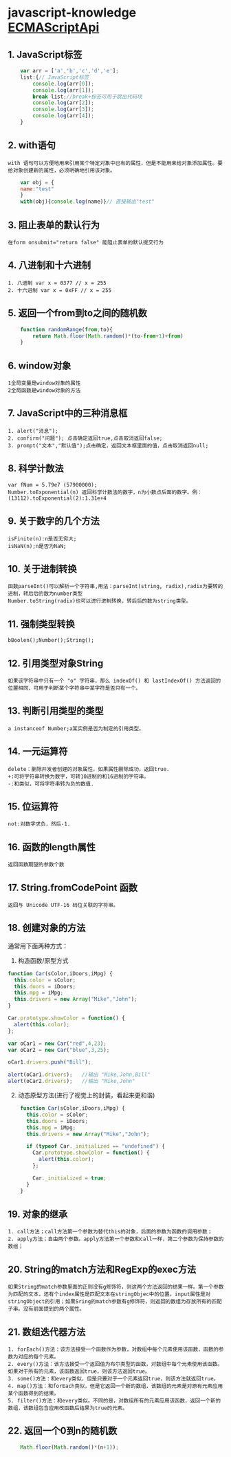 # javascript-knowledge [ECMAScriptApi](http://www.w3school.com.cn/js/index_pro.asp)

## 1. JavaScript标签
``` javascript
	var arr = ['a','b','c','d','e'];
	list:{// JavaScript标签
		console.log(arr[0]);
		console.log(arr[1]);
		break list;//break+标签可用于跳出代码块
		console.log(arr[2]);
		console.log(arr[3]);
		console.log(arr[4]);			
	}
```
## 2. with语句
	with 语句可以方便地用来引用某个特定对象中已有的属性，但是不能用来给对象添加属性。要给对象创建新的属性，必须明确地引用该对象。
```javascript	
	var obj = {
	name:"test"
	}
	with(obj){console.log(name)}// 直接输出"test"
```	
## 3. 阻止表单的默认行为
	在form onsubmit="return false" 能阻止表单的默认提交行为
## 4. 八进制和十六进制
	1. 八进制 var x = 0377 // x = 255
	2. 十六进制 var x = 0xFF // x = 255
## 5. 返回一个from到to之间的随机数
```javascript
	function randomRange(from,to){
		return Math.floor(Math.random()*(to-from+1)+from)
	}	
```	
## 6. window对象
	1全局变量是window对象的属性
	2全局函数是window对象的方法
## 7. JavaScript中的三种消息框
	1. alert("消息");
	2. confirm("问题"); 点击确定返回true,点击取消返回false;
	3. prompt("文本","默认值");点击确定，返回文本框里面的值，点击取消返回null;
## 8. 科学计数法
	var fNum = 5.79e7 (57900000);
	Number.toExponential(n) 返回科学计数法的数字，n为小数点后面的数字。例：(13112).toExponential(2):1.31e+4
## 9. 关于数字的几个方法
	isFinite(n):n是否无穷大;
	isNaN(n);n是否为NaN;
## 10. 关于进制转换
	函数parseInt()可以解析一个字符串,用法：parseInt(string, radix),radix为要转的进制，转后后的数为number类型
	Number.toString(radix)也可以进行进制转换，转后后的数为string类型。
## 11. 强制类型转换
	bBoolen();Number();String();
## 12. 引用类型对象String
	如果该字符串中只有一个 "o" 字符串，那么 indexOf() 和 lastIndexOf() 方法返回的位置相同，可用于判断某个字符串中某字符是否只有一个。
## 13. 判断引用类型的类型
	a instanceof Number;a某实例是否为制定的引用类型。
## 14. 一元运算符
	delete：删除开发者创建的对象属性，如果属性删除成功，返回true.
	+:可将字符串转换为数字，可转10进制的和16进制的字符串。 
	-:和类似，可将字符串转为负的数值.
## 15. 位运算符
	not:对数字求负，然后-1.
## 16. 函数的length属性
	返回函数期望的参数个数
## 17. String.fromCodePoint 函数 
	返回与 Unicode UTF-16 码位关联的字符串。	
## 18. 创建对象的方法
通常用下面两种方式：
1. 构造函数/原型方式
```javascript
function Car(sColor,iDoors,iMpg) {
  this.color = sColor;
  this.doors = iDoors;
  this.mpg = iMpg;
  this.drivers = new Array("Mike","John");
}

Car.prototype.showColor = function() {
  alert(this.color);
};

var oCar1 = new Car("red",4,23);
var oCar2 = new Car("blue",3,25);

oCar1.drivers.push("Bill");

alert(oCar1.drivers);	//输出 "Mike,John,Bill"
alert(oCar2.drivers);	//输出 "Mike,John"
```
2. 动态原型方法(进行了视觉上的封装，看起来更和谐)
```javascript
	function Car(sColor,iDoors,iMpg) {
	  this.color = sColor;
	  this.doors = iDoors;
	  this.mpg = iMpg;
	  this.drivers = new Array("Mike","John");

	  if (typeof Car._initialized == "undefined") {
	    Car.prototype.showColor = function() {
	      alert(this.color);
	    };

	    Car._initialized = true;
	  }
	}
```
## 19. 对象的继承
	1. call方法；call方法第一个参数为替代this的对象，后面的参数为函数的调用参数；
	2. apply方法；自由两个参数。apply方法第一个参数和call一样，第二个参数为保持参数的数组；
## 20. String的match方法和RegExp的exec方法
	如果String的match参数里面的正则没有g修饰符，则这两个方法返回的结果一样。第一个参数为匹配的文本，还有个index属性是匹配文本在stringObjec中的位置。input属性是对stringObject的引用；如果Sring的match参数有g修饰符，则返回的数组为存放所有的匹配子串。没有前面提到的两个属性。
## 21. 数组迭代器方法
	1. forEach()方法：该方法接受一个函数作为参数，对数组中每个元素使用该函数，函数的参数为对应的每个元素。
	2. every()方法：该方法接受一个返回值为布尔类型的函数，对数组中每个元素使用该函数。如果对于所有的元素，该函数返回true，则该方法返回true。
	3. some()方法：和every类似，但是只要对于一个元素返回true，则该方法就返回true。
	4. map()方法：和forEach类似，但是它返回一个新的数组，该数组的元素是对原有元素应用某个函数得到的结果。
	5. filter()方法：和every类似。不同的是，对数组所有的元素应用该函数，返回一个新的数组，该数组包含应用改函数后结果为true的元素。
## 22. 返回一个0到n的随机数
```javascript
	Math.floor(Math.random()*(n+1));
```	
